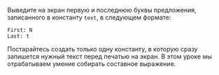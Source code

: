 
Выведите на экран первую и последнюю буквы предложения, записанного в константу `text`, в следующем формате:

```text
First: N
Last: t
```

Постарайтесь создать только одну константу, в которую сразу запишется нужный текст перед печатью на экран. В этом уроке мы отрабатываем умение собирать составное выражение.
